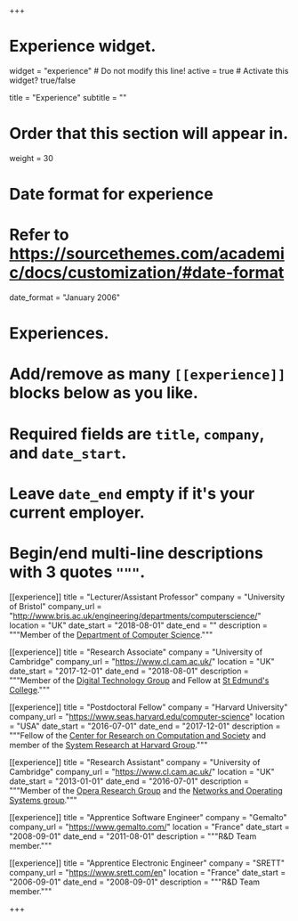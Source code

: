 +++
# Experience widget.
widget = "experience"  # Do not modify this line!
active = true  # Activate this widget? true/false

title = "Experience"
subtitle = ""

# Order that this section will appear in.
weight = 30

# Date format for experience
#   Refer to https://sourcethemes.com/academic/docs/customization/#date-format
date_format = "January 2006"

# Experiences.
#   Add/remove as many `[[experience]]` blocks below as you like.
#   Required fields are `title`, `company`, and `date_start`.
#   Leave `date_end` empty if it's your current employer.
#   Begin/end multi-line descriptions with 3 quotes `"""`.

[[experience]]
  title = "Lecturer/Assistant Professor"
  company = "University of Bristol"
  company_url = "http://www.bris.ac.uk/engineering/departments/computerscience/"
  location = "UK"
  date_start = "2018-08-01"
  date_end = ""
  description = """Member of the [Department of Computer Science](http://www.bris.ac.uk/engineering/departments/computerscience/)."""

[[experience]]
  title = "Research Associate"
  company = "University of Cambridge"
  company_url = "https://www.cl.cam.ac.uk/"
  location = "UK"
  date_start = "2017-12-01"
  date_end = "2018-08-01"
  description = """Member of the [Digital Technology Group](https://www.cl.cam.ac.uk/research/dtg/www/) and Fellow at [St Edmund's College](https://www.st-edmunds.cam.ac.uk/)."""

[[experience]]
  title = "Postdoctoral Fellow"
  company = "Harvard University"
  company_url = "https://www.seas.harvard.edu/computer-science"
  location = "USA"
  date_start = "2016-07-01"
  date_end = "2017-12-01"
  description = """Fellow of the [Center for Research on Computation and Society](https://crcs.seas.harvard.edu/) and member of the [System Research at Harvard Group](https://syrah.eecs.harvard.edu/)."""

[[experience]]
  title = "Research Assistant"
  company = "University of Cambridge"
  company_url = "https://www.cl.cam.ac.uk/"
  location = "UK"
  date_start = "2013-01-01"
  date_end = "2016-07-01"
  description = """Member of the [Opera Research Group](https://www.cl.cam.ac.uk/research/srg/opera/) and the [Networks and Operating Systems group](https://www.cl.cam.ac.uk/research/srg/netos/)."""

[[experience]]
  title = "Apprentice Software Engineer"
  company = "Gemalto"
  company_url = "https://www.gemalto.com/"
  location = "France"
  date_start = "2008-09-01"
  date_end = "2011-08-01"
  description = """R&D Team member."""

[[experience]]
  title = "Apprentice Electronic Engineer"
  company = "SRETT"
  company_url = "https://www.srett.com/en"
  location = "France"
  date_start = "2006-09-01"
  date_end = "2008-09-01"
  description = """R&D Team member."""

+++
